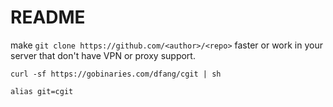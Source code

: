 # README


make `git clone https://github.com/<author>/<repo>` faster or work in your server that don't have VPN or proxy support.

```
curl -sf https://gobinaries.com/dfang/cgit | sh
```

```
alias git=cgit
```
